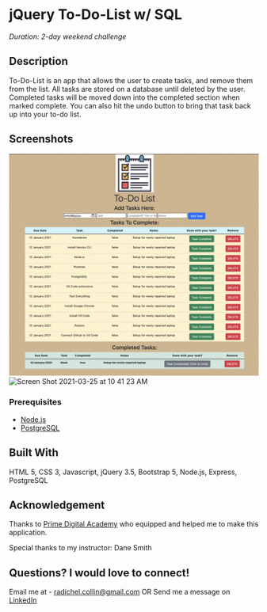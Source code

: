 # jQuery To-Do-List w/ SQL

_Duration: 2-day weekend challenge_

## Description

To-Do-List is an app that allows the user to create tasks, and remove them from the list. All tasks are stored on a database until deleted by the user. Completed tasks will be moved down into the completed section when marked complete.  You can also hit the undo button to bring that task back up into your to-do list.

## Screenshots
![Screenshot of To-Do-List](server/public/images/screenShot.png)
![Screen Shot 2021-03-25 at 10 41 23 AM](https://user-images.githubusercontent.com/73554031/112501912-a253bc80-8d57-11eb-89b7-96bb4e4b3c70.png)


### Prerequisites

- [Node.js](https://nodejs.org/en/)
- [PostgreSQL](https://www.postgresql.org/)


## Built With


HTML 5, CSS 3, Javascript, jQuery 3.5, Bootstrap 5, Node.js, Express, PostgreSQL


## Acknowledgement
Thanks to [Prime Digital Academy](http://www.primeacademy.io) who equipped and helped me to make this application.

Special thanks to my instructor: Dane Smith


## Questions? I would love to connect!
Email me at - [radichel.collin@gmail.com](mailto:radichel.collin@gmail.com)
OR
Send me a message on [LinkedIn](https://www.linkedin.com/in/collin-radichel/)
